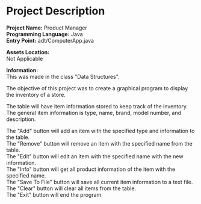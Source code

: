 # Project Description
**Project Name:** Product Manager <br />
**Programming Language:** Java <br />
**Entry Point:** adt/ComputerApp.java <br />

**Assets Location:** <br />
Not Applicable <br />

**Information:** <br />
This was made in the class "Data Structures". <br />

The objective of this project was to create a graphical program to display the inventory of a store. <br />

The table will have item information stored to keep track of the inventory. <br />
The general item information is type, name, brand, model number, and description. <br />

The "Add" button will add an item with the specified type and information to the table. <br />
The "Remove" button will remove an item with the specified name from the table. <br />
The "Edit" button will edit an item with the specified name with the new information. <br />
The "Info" button will get all product information of the item with the specified name. <br />
The "Save To File" button will save all current item information to a text file. <br />
The "Clear" button will clear all items from the table. <br />
The "Exit" button will end the program.
